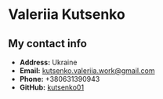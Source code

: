 # Valeriia Kutsenko

## My contact info
- **Address:** Ukraine
- **Email:** kutsenko.valeriia.work@gmail.com
- **Phone:** +380631390943
- **GitHub:** [kutsenko01](https://github.com/kutsenko01)

